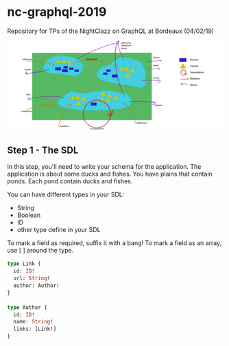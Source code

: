 # nc-graphql-2019

Repository for TPs of the NightClazz on GraphQL at Bordeaux (04/02/19)

![](app.png)

## Step 1 - The SDL

In this step, you'll need to write your schema for the application.
The application is about some ducks and fishes. You have plains that contain ponds. Each pond contain ducks and fishes.

You can have different types in your SDL:

- String
- Boolean
- ID
- other type define in your SDL

To mark a field as required, suffix it with a bang!
To mark a field as an array, use [ ] around the type.

```graphql
type Link {
  id: ID!
  url: String!
  author: Author!
}

type Author {
  id: ID!
  name: String!
  links: [Link!]
}
```
